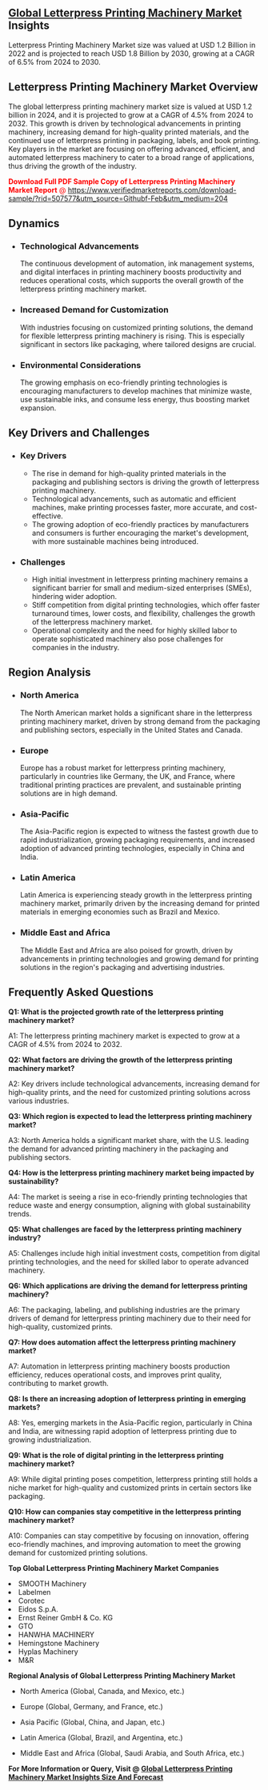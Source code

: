 <h2><a href="https://www.verifiedmarketreports.com/download-sample/?rid=507577&amp;utm_source=Githubf&amp;utm_medium=204" target="_blank">Global Letterpress Printing Machinery Market</a> Insights</h2><p>Letterpress Printing Machinery Market size was valued at USD 1.2 Billion in 2022 and is projected to reach USD 1.8 Billion by 2030, growing at a CAGR of 6.5% from 2024 to 2030.</p><p> <!DOCTYPE html> <html lang="en"> <head> <meta charset="UTF-8"> <meta name="viewport" content="width=device-width, initial-scale=1.0"> <meta name="description" content="Explore the Letterpress Printing Machinery Market, including its market size, dynamics, key drivers, challenges, region analysis, and FAQs."> <title>Letterpress Printing Machinery Market Overview</title> </head> <body> <h2>Letterpress Printing Machinery Market Overview</h2> <p>The global letterpress printing machinery market size is valued at USD 1.2 billion in 2024, and it is projected to grow at a CAGR of 4.5% from 2024 to 2032. This growth is driven by technological advancements in printing machinery, increasing demand for high-quality printed materials, and the continued use of letterpress printing in packaging, labels, and book printing. Key players in the market are focusing on offering advanced, efficient, and automated letterpress machinery to cater to a broad range of applications, thus driving the growth of the industry.</p> <p><p><span class=""><span style="color: #ff0000;"><strong>Download Full PDF Sample Copy of Letterpress Printing Machinery Market Report</strong> @ </span><a href="https://www.verifiedmarketreports.com/download-sample/?rid=507577&amp;utm_source=Githubf-Feb&amp;utm_medium=204" target="_blank">https://www.verifiedmarketreports.com/download-sample/?rid=507577&amp;utm_source=Githubf-Feb&amp;utm_medium=204</a></span></p></p> <h2>Dynamics</h2> <ul> <li><h3>Technological Advancements</h3> The continuous development of automation, ink management systems, and digital interfaces in printing machinery boosts productivity and reduces operational costs, which supports the overall growth of the letterpress printing machinery market.</li> <li><h3>Increased Demand for Customization</h3> With industries focusing on customized printing solutions, the demand for flexible letterpress printing machinery is rising. This is especially significant in sectors like packaging, where tailored designs are crucial.</li> <li><h3>Environmental Considerations</h3> The growing emphasis on eco-friendly printing technologies is encouraging manufacturers to develop machines that minimize waste, use sustainable inks, and consume less energy, thus boosting market expansion.</li> </ul> <h2>Key Drivers and Challenges</h2> <ul> <li><h3>Key Drivers</h3> <ul> <li>The rise in demand for high-quality printed materials in the packaging and publishing sectors is driving the growth of letterpress printing machinery.</li> <li>Technological advancements, such as automatic and efficient machines, make printing processes faster, more accurate, and cost-effective.</li> <li>The growing adoption of eco-friendly practices by manufacturers and consumers is further encouraging the market's development, with more sustainable machines being introduced.</li> </ul> </li> <li><h3>Challenges</h3> <ul> <li>High initial investment in letterpress printing machinery remains a significant barrier for small and medium-sized enterprises (SMEs), hindering wider adoption.</li> <li>Stiff competition from digital printing technologies, which offer faster turnaround times, lower costs, and flexibility, challenges the growth of the letterpress machinery market.</li> <li>Operational complexity and the need for highly skilled labor to operate sophisticated machinery also pose challenges for companies in the industry.</li> </ul> </li> </ul> <h2>Region Analysis</h2> <ul> <li><h3>North America</h3> The North American market holds a significant share in the letterpress printing machinery market, driven by strong demand from the packaging and publishing sectors, especially in the United States and Canada.</li> <li><h3>Europe</h3> Europe has a robust market for letterpress printing machinery, particularly in countries like Germany, the UK, and France, where traditional printing practices are prevalent, and sustainable printing solutions are in high demand.</li> <li><h3>Asia-Pacific</h3> The Asia-Pacific region is expected to witness the fastest growth due to rapid industrialization, growing packaging requirements, and increased adoption of advanced printing technologies, especially in China and India.</li> <li><h3>Latin America</h3> Latin America is experiencing steady growth in the letterpress printing machinery market, primarily driven by the increasing demand for printed materials in emerging economies such as Brazil and Mexico.</li> <li><h3>Middle East and Africa</h3> The Middle East and Africa are also poised for growth, driven by advancements in printing technologies and growing demand for printing solutions in the region's packaging and advertising industries.</li> </ul> <h2>Frequently Asked Questions</h2> <p><strong>Q1: What is the projected growth rate of the letterpress printing machinery market?</strong></p> <p>A1: The letterpress printing machinery market is expected to grow at a CAGR of 4.5% from 2024 to 2032.</p> <p><strong>Q2: What factors are driving the growth of the letterpress printing machinery market?</strong></p> <p>A2: Key drivers include technological advancements, increasing demand for high-quality prints, and the need for customized printing solutions across various industries.</p> <p><strong>Q3: Which region is expected to lead the letterpress printing machinery market?</strong></p> <p>A3: North America holds a significant market share, with the U.S. leading the demand for advanced printing machinery in the packaging and publishing sectors.</p> <p><strong>Q4: How is the letterpress printing machinery market being impacted by sustainability?</strong></p> <p>A4: The market is seeing a rise in eco-friendly printing technologies that reduce waste and energy consumption, aligning with global sustainability trends.</p> <p><strong>Q5: What challenges are faced by the letterpress printing machinery industry?</strong></p> <p>A5: Challenges include high initial investment costs, competition from digital printing technologies, and the need for skilled labor to operate advanced machinery.</p> <p><strong>Q6: Which applications are driving the demand for letterpress printing machinery?</strong></p> <p>A6: The packaging, labeling, and publishing industries are the primary drivers of demand for letterpress printing machinery due to their need for high-quality, customized prints.</p> <p><strong>Q7: How does automation affect the letterpress printing machinery market?</strong></p> <p>A7: Automation in letterpress printing machinery boosts production efficiency, reduces operational costs, and improves print quality, contributing to market growth.</p> <p><strong>Q8: Is there an increasing adoption of letterpress printing in emerging markets?</strong></p> <p>A8: Yes, emerging markets in the Asia-Pacific region, particularly in China and India, are witnessing rapid adoption of letterpress printing due to growing industrialization.</p> <p><strong>Q9: What is the role of digital printing in the letterpress printing machinery market?</strong></p> <p>A9: While digital printing poses competition, letterpress printing still holds a niche market for high-quality and customized prints in certain sectors like packaging.</p> <p><strong>Q10: How can companies stay competitive in the letterpress printing machinery market?</strong></p> <p>A10: Companies can stay competitive by focusing on innovation, offering eco-friendly machines, and improving automation to meet the growing demand for customized printing solutions.</p> </body> </html> </p><p><strong>Top Global Letterpress Printing Machinery Market Companies</strong></p><div data-test-id=""><p><li>SMOOTH Machinery</li><li> Labelmen</li><li> Corotec</li><li> Eidos S.p.A.</li><li> Ernst Reiner GmbH & Co. KG</li><li> GTO</li><li> HANWHA MACHINERY</li><li> Hemingstone Machinery</li><li> Hyplas Machinery</li><li> M&R</li></p><div><strong>Regional Analysis of&nbsp;Global Letterpress Printing Machinery Market</strong></div><ul><li dir="ltr"><p dir="ltr">North America&nbsp;(Global, Canada, and Mexico, etc.)</p></li><li dir="ltr"><p dir="ltr">Europe (Global, Germany, and France, etc.)</p></li><li dir="ltr"><p dir="ltr">Asia Pacific&nbsp;(Global, China, and Japan, etc.)</p></li><li dir="ltr"><p dir="ltr">Latin America&nbsp;(Global, Brazil, and Argentina, etc.)</p></li><li dir="ltr">Middle East and Africa&nbsp;(Global, Saudi Arabia, and South Africa, etc.)</li></ul><p><strong>For More Information or Query, Visit @&nbsp;</strong><strong><a href="https://www.verifiedmarketreports.com/product/letterpress-printing-machinery-market-size-and-forecast/?utm_source=Githubf&amp;utm_medium=204" target="_blank">Global Letterpress Printing Machinery Market Insights Size And Forecast</a></strong></p></div>
